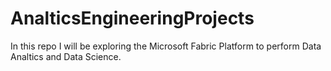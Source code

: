 # AnalticsEngineeringProjects
In this repo I will be exploring the Microsoft Fabric Platform to perform Data Analtics and Data Science.
